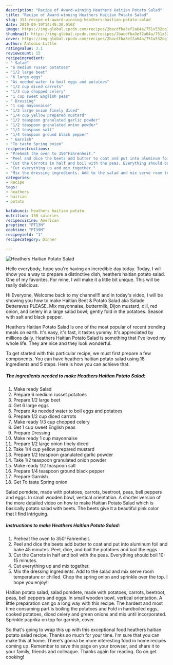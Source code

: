 ```yaml
---
description: "Recipe of Award-winning Heathers Haitian Potato Salad"
title: "Recipe of Award-winning Heathers Haitian Potato Salad"
slug: 351-recipe-of-award-winning-heathers-haitian-potato-salad
date: 2020-09-19T14:45:20.916Z
image: https://img-global.cpcdn.com/recipes/2bacdfba3ef2a64a/751x532cq70/heathers-haitian-potato-salad-recipe-main-photo.jpg
thumbnail: https://img-global.cpcdn.com/recipes/2bacdfba3ef2a64a/751x532cq70/heathers-haitian-potato-salad-recipe-main-photo.jpg
cover: https://img-global.cpcdn.com/recipes/2bacdfba3ef2a64a/751x532cq70/heathers-haitian-potato-salad-recipe-main-photo.jpg
author: Antonio Little
ratingvalue: 3.1
reviewcount: 15
recipeingredient:
- " Salad"
- "6 medium russet potatoes"
- "1/2 large beet"
- "6 large eggs"
- "As needed water to boil eggs and potatoes"
- "1/2 cup diced carrots"
- "1/3 cup chopped celery"
- "1 cup sweet English peas"
- " Dressing"
- "1 cup mayonnaise"
- "1/2 large onion finely diced"
- "1/4 cup yellow prepared mustard"
- "1/2 teaspoon granulated garlic powder"
- "1/2 teaspoon granulated onion powder"
- "1/2 teaspoon salt"
- "1/4 teaspoon ground black pepper"
- " Garnish"
- "To taste Spring onion"
recipeinstructions:
- "Preheat the oven to 350°Fahrenheit."
- "Peel and dice the beets add butter to coat and put into aluminum foil and bake 45 minutes. Peel, dice, and boil the potatoes and boil the eggs."
- "Cut the Carrots in half and boil with the peas. Everything should boil 10-15 minutes."
- "Cut everything up and mix together."
- "Mix the dressing ingredients. Add to the salad and mix serve room temperature or chilled. Chop the spring onion and sprinkle over the top. I hope you enjoy!!"
categories:
- Recipe
tags:
- heathers
- haitian
- potato

katakunci: heathers haitian potato 
nutrition: 150 calories
recipecuisine: American
preptime: "PT13M"
cooktime: "PT39M"
recipeyield: "1"
recipecategory: Dinner

---
```



![Heathers Haitian Potato Salad](https://img-global.cpcdn.com/recipes/2bacdfba3ef2a64a/751x532cq70/heathers-haitian-potato-salad-recipe-main-photo.jpg)

Hello everybody, hope you're having an incredible day today. Today, I will show you a way to prepare a distinctive dish, heathers haitian potato salad. One of my favorites. For mine, I will make it a little bit unique. This will be really delicious.

Hi Everyone, Welcome back to my channel!!! and in today&#39;s video, I will be showing you how to make Haitian Beet &amp; Potato Salad aka Salade Betteraves PLEASE. Mix mayonnaise, buttermilk, Dijon mustard, dill, red onion, and celery in a large salad bowl; gently fold in the potatoes. Season with salt and black pepper.

Heathers Haitian Potato Salad is one of the most popular of recent trending meals on earth. It's easy, it's fast, it tastes yummy. It's appreciated by millions daily. Heathers Haitian Potato Salad is something that I've loved my whole life. They are nice and they look wonderful.


To get started with this particular recipe, we must first prepare a few components. You can have heathers haitian potato salad using 18 ingredients and 5 steps. Here is how you can achieve that.

<!--inarticleads1-->

##### The ingredients needed to make Heathers Haitian Potato Salad:

1. Make ready  Salad
1. Prepare 6 medium russet potatoes
1. Prepare 1/2 large beet
1. Get 6 large eggs
1. Prepare As needed water to boil eggs and potatoes
1. Prepare 1/2 cup diced carrots
1. Make ready 1/3 cup chopped celery
1. Get 1 cup sweet English peas
1. Prepare  Dressing
1. Make ready 1 cup mayonnaise
1. Prepare 1/2 large onion finely diced
1. Take 1/4 cup yellow prepared mustard
1. Prepare 1/2 teaspoon granulated garlic powder
1. Take 1/2 teaspoon granulated onion powder
1. Make ready 1/2 teaspoon salt
1. Prepare 1/4 teaspoon ground black pepper
1. Prepare  Garnish
1. Get To taste Spring onion


Salad pomdete, made with potatoes, carrots, beetroot, peas, bell peppers and eggs. In small wooden bowl, vertical orientation. A shorter version of the more detailed video on how to make Haitian Potato Salad which is basically potato salad with beets. The beets give it a beautiful pink color that I find intriguing. 

<!--inarticleads2-->

##### Instructions to make Heathers Haitian Potato Salad:

1. Preheat the oven to 350°Fahrenheit.
1. Peel and dice the beets add butter to coat and put into aluminum foil and bake 45 minutes. Peel, dice, and boil the potatoes and boil the eggs.
1. Cut the Carrots in half and boil with the peas. Everything should boil 10-15 minutes.
1. Cut everything up and mix together.
1. Mix the dressing ingredients. Add to the salad and mix serve room temperature or chilled. Chop the spring onion and sprinkle over the top. I hope you enjoy!!


Haitian potato salad, salad pomdete, made with potatoes, carrots, beetroot, peas, bell peppers and eggs. In small wooden bowl, vertical orientation. A little preparation can go a long way with this recipe. The hardest and most time consuming part is boiling the potatoes and Fold in hardboiled eggs, cooked potatoes, diced celery and green onions and mix until incorporated. Sprinkle paprika on top for garnish, cover. 

So that's going to wrap this up with this exceptional food heathers haitian potato salad recipe. Thanks so much for your time. I'm sure that you can make this at home. There's gonna be more interesting food in home recipes coming up. Remember to save this page on your browser, and share it to your family, friends and colleague. Thanks again for reading. Go on get cooking!
